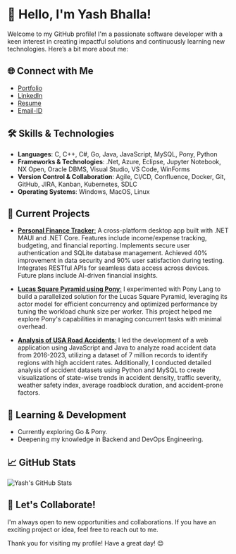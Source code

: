 # 👋 Hello, I'm Yash Bhalla! 

Welcome to my GitHub profile! I'm a passionate software developer with a keen interest in creating impactful solutions and continuously learning new technologies. Here’s a bit more about me:

## 🌐 Connect with Me

- [Portfolio](https://sites.google.com/view/yashbhalla/home)
- [LinkedIn](https://www.linkedin.com/in/yashbhalla99)
- [Resume](https://drive.google.com/file/d/1286RoS6iUrjbbv6QoajPCS0zpZh-1Ms3/view?usp=share_link)
- [Email-ID](mailto:yash.bhalla@ufl.edu)

## 🛠️ Skills & Technologies

- **Languages**: C, C++, C#, Go, Java, JavaScript, MySQL, Pony, Python
- **Frameworks & Technologies**: .Net, Azure, Eclipse, Jupyter Notebook, NX Open, Oracle DBMS, Visual Studio, VS Code, WinForms
- **Version Control & Collaboration**: Agile, CI/CD, Confluence, Docker, Git, GitHub, JIRA, Kanban, Kubernetes, SDLC 
- **Operating Systems**: Windows, MacOS, Linux

## 🔭 Current Projects

- [**Personal Finance Tracker**:](https://github.com/yashbhalla/PersonalBudgetingApp) A cross-platform desktop app built with .NET MAUI and .NET Core. Features include income/expense tracking, budgeting, and financial reporting. Implements secure user authentication and SQLite database management. Achieved 40% improvement in data security and 90% user satisfaction during testing. Integrates RESTful APIs for seamless data access across devices. Future plans include AI-driven financial insights.

- [**Lucas Square Pyramid using Pony**:](https://github.com/yashbhalla/LucasSquarePyramid) I experimented with Pony Lang to build a parallelized solution for the Lucas Square Pyramid, leveraging its actor model for efficient concurrency and optimized performance by tuning the workload chunk size per worker.  This project helped me explore Pony's capabilities in managing concurrent tasks with minimal overhead.
  
- [**Analysis of USA Road Accidents**:](https://github.com/yashbhalla/Analysis-of-USA-Road-Accidents) I led the development of a web application using JavaScript and Java to analyze road accident data from 2016-2023, utilizing a dataset of 7 million records to identify regions with high accident rates. Additionally, I conducted detailed analysis of accident datasets using Python and MySQL to create visualizations of state-wise trends in accident density, traffic severity, weather safety index, average roadblock duration, and accident-prone factors.

## 🌱 Learning & Development

- Currently exploring Go & Pony.
- Deepening my knowledge in Backend and DevOps Engineering.

## 📈 GitHub Stats

![Yash's GitHub Stats](https://github-readme-stats.vercel.app/api?username=yashbhalla&show_icons=true&theme=radical)

## 🤝 Let's Collaborate!

I'm always open to new opportunities and collaborations. If you have an exciting project or idea, feel free to reach out to me.

Thank you for visiting my profile! Have a great day! 😊
